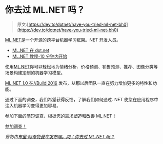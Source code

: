 # 你去过 ML.NET 吗？

> 原文:[https://dev.to/dotnet/have-you-tried-ml-net-bh0](https://dev.to/dotnet/have-you-tried-ml-net-bh0)

[ML.NET](https://dotnet.microsoft.com/apps/machinelearning-ai/ml-dotnet?WT.mc_id=devto-blog-shboyer)是一个开源的跨平台机器学习框架。NET 开发人员。

*   [ML.NET 在 dot.net](https://dotnet.microsoft.com/apps/machinelearning-ai/ml-dotnet?WT.mc_id=devto-blog-shboyer)
*   [ML.NET 教程-10 分钟内开始](https://dotnet.microsoft.com/learn/ml-dotnet/get-started-tutorial/intro?WT.mc_id=devto-blog-shboyer)

使用[ML.NET](https://dotnet.microsoft.com/apps/machinelearning-ai/ml-dotnet?WT.mc_id=devto-blog-shboyer)你可以轻松地为情绪分析、价格预测、销售预测、推荐、图像分类等场景构建定制的机器学习模型。

[ML.NET 1.0 在//Build 2019](https://devblogs.microsoft.com/dotnet/announcing-ml-net-1-0/?WT.mc_id=devto-blog-shboyer) 发布，从那以后团队一直在努力增加更多的特性和功能。

通过下面的调查，我们希望获得反馈，了解我们如何通过. NET 使您在应用程序中注入机器学习变得更加容易。

参加下面的简短调查，根据您的需求塑造和改善 ML.NET！

[参加调查！](https://www.research.net/r/FPGS3FG)

*最初由[布里·阿奇特曼](https://devblogs.microsoft.com/dotnet/author/brachtmamicrosoft-com/)在[发布嘿。网！你去过 ML.NET 吗？](https://devblogs.microsoft.com/dotnet/hey-net-have-you-tried-ml-net/?WT.mc_id=devto-blog-shboyer)*